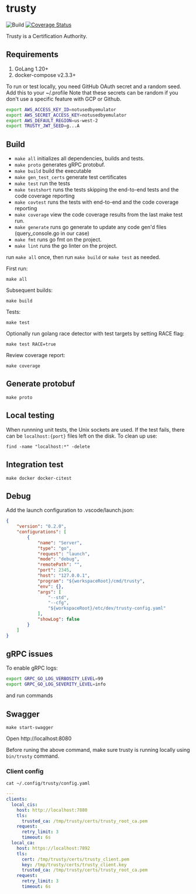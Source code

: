 # trusty

![Build](https://github.com/effective-security/trusty/workflows/Build/badge.svg?branch=main)
[![Coverage Status](https://coveralls.io/repos/github/effective-security/trusty/badge.svg?branch=main)](https://coveralls.io/github/effective-security/trusty?branch=main)

Trusty is a Certification Authority.

## Requirements

1. GoLang 1.20+
1. docker-compose v2.3.3+

To run or test locally, you need GitHub OAuth secret and a random seed.
Add this to your ~/.profile
Note that these secrets can be random if you don't use a specific feature with GCP or Github.

```.sh
export AWS_ACCESS_KEY_ID=notusedbyemulator
export AWS_SECRET_ACCESS_KEY=notusedbyemulator
export AWS_DEFAULT_REGION=us-west-2
export TRUSTY_JWT_SEED=g...A
```

## Build

* `make all` initializes all dependencies, builds and tests.
* `make proto` generates gRPC protobuf.
* `make build` build the executable
* `make gen_test_certs` generate test certificates
* `make test` run the tests
* `make testshort` runs the tests skipping the end-to-end tests and the code coverage reporting
* `make covtest` runs the tests with end-to-end and the code coverage reporting
* `make coverage` view the code coverage results from the last make test run.
* `make generate` runs go generate to update any code gen'd files (query_console.go in our case)
* `make fmt` runs go fmt on the project.
* `make lint` runs the go linter on the project.

run `make all` once, then run `make build` or `make test` as needed.

First run:

    make all

Subsequent builds:

    make build

Tests:

    make test

Optionally run golang race detector with test targets by setting RACE flag:

    make test RACE=true

Review coverage report:

    make coverage

## Generate protobuf

    make proto

## Local testing

When runnning unit tests, the Unix sockets are used. 
If the test fails, there can be `localhost:{port}` files left on the disk.
To clean up use:
    
    find -name "localhost:*" -delete

## Integration test

    make docker docker-citest

## Debug

Add the launch configuration to .vscode/launch.json:

```.json
{
    "version": "0.2.0",
    "configurations": [
        {
            "name": "Server",
            "type": "go",
            "request": "launch",
            "mode": "debug",
            "remotePath": "",
            "port": 2345,
            "host": "127.0.0.1",
            "program": "${workspaceRoot}/cmd/trusty",
            "env": {},
            "args": [
                "--std",
                "--cfg",
                "${workspaceRoot}/etc/dev/trusty-config.yaml"
            ],
            "showLog": false
        }
    ]
}
```

## gRPC issues

To enable gRPC logs:

```sh
export GRPC_GO_LOG_VERBOSITY_LEVEL=99
export GRPC_GO_LOG_SEVERITY_LEVEL=info
```

and run commands

## Swagger

    make start-swagger

Open http://localhost:8080

Before runing the above command, make sure trusty is running locally using `bin/trusty` command.

### Client config

    cat ~/.config/trusty/config.yaml

```yaml
---
clients:
  local_cis:
    host: http://localhost:7880
    tls:
      trusted_ca: /tmp/trusty/certs/trusty_root_ca.pem
    request:
      retry_limit: 3
      timeout: 6s
  local_ca:
    host: https://localhost:7892
    tls:
      cert: /tmp/trusty/certs/trusty_client.pem
      key: /tmp/trusty/certs/trusty_client.key
      trusted_ca: /tmp/trusty/certs/trusty_root_ca.pem
    request:
      retry_limit: 3
      timeout: 6s
```
